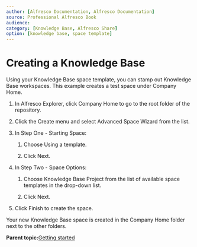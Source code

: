 ```yaml
---
author: [Alfresco Documentation, Alfresco Documentation]
source: Professional Alfresco Book
audience: 
category: [Knowledge Base, Alfresco Share]
option: [knowledge base, space template]
---
```


# Creating a Knowledge Base

Using your Knowledge Base space template, you can stamp out Knowledge Base workspaces. This example creates a test space under Company Home.

1.  In Alfresco Explorer, click Company Home to go to the root folder of the repository.

2.  Click the Create menu and select Advanced Space Wizard from the list.

3.  In Step One - Starting Space:

    1.  Choose Using a template.

    2.  Click Next.

4.  In Step Two - Space Options:

    1.  Choose Knowledge Base Project from the list of available space templates in the drop-down list.

    2.  Click Next.

5.  Click Finish to create the space.


Your new Knowledge Base space is created in the Company Home folder next to the other folders.

**Parent topic:**[Getting started](../concepts/kb-about.md)

